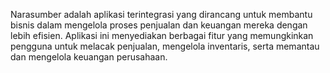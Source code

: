 Narasumber adalah aplikasi terintegrasi yang dirancang untuk membantu bisnis dalam mengelola proses penjualan dan keuangan mereka dengan lebih efisien. Aplikasi ini menyediakan berbagai fitur yang memungkinkan pengguna untuk melacak penjualan, mengelola inventaris, serta memantau dan mengelola keuangan perusahaan.
